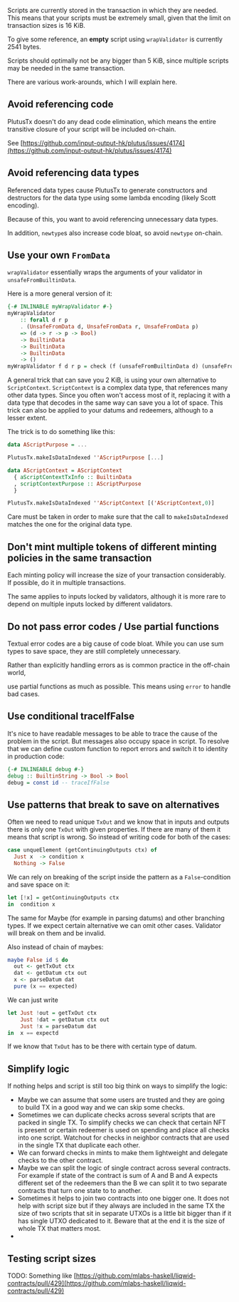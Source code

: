 Scripts are currently stored in the transaction in which they are needed. This means that your scripts must be extremely small, given that the limit on transaction sizes is 16 KiB.

To give some reference, an **empty** script using `wrapValidator` is currently 2541 bytes.

Scripts should optimally not be any bigger than 5 KiB, since multiple scripts may be needed in the same transaction.

There are various work-arounds, which I will explain here.

## Avoid referencing code

PlutusTx doesn&#39;t do any dead code elimination, which means the entire transitive closure of your script will be included on-chain.

See [https://github.com/input-output-hk/plutus/issues/4174](https://github.com/input-output-hk/plutus/issues/4174)

## Avoid referencing data types

Referenced data types cause PlutusTx to generate constructors and destructors for the data type using some lambda encoding (likely Scott encoding).

Because of this, you want to avoid referencing unnecessary data types.

In addition, `newtype`s also increase code bloat, so avoid `newtype` on-chain.

## Use your own `FromData`

`wrapValidator` essentially wraps the arguments of your validator in `unsafeFromBuiltinData`.

Here is a more general version of it:

```haskell
{-# INLINABLE myWrapValidator #-}
myWrapValidator
    :: forall d r p
    . (UnsafeFromData d, UnsafeFromData r, UnsafeFromData p)
    => (d -> r -> p -> Bool)
    -> BuiltinData
    -> BuiltinData
    -> BuiltinData
    -> ()
myWrapValidator f d r p = check (f (unsafeFromBuiltinData d) (unsafeFromBuiltinData r) (unsafeFromBuiltinData p))
```

A general trick that can save you 2 KiB, is using your own alternative to `ScriptContext`. `ScriptContext` is a complex data type, that references many other data types. Since you often won&#39;t access most of it, replacing it with a data type that decodes in the same way can save you a lot of space. This trick can also be applied to your datums and redeemers, although to a lesser extent.

The trick is to do something like this:

```haskell
data AScriptPurpose = ...

PlutusTx.makeIsDataIndexed ''AScriptPurpose [...]

data AScriptContext = AScriptContext
  { aScriptContextTxInfo :: BuiltinData
  , scriptContextPurpose :: AScriptPurpose
  }

PlutusTx.makeIsDataIndexed ''AScriptContext [('AScriptContext,0)]
```

Care must be taken in order to make sure that the call to `makeIsDataIndexed` matches the one for the original data type.

## Don&#39;t mint multiple tokens of different minting policies in the same transaction

Each minting policy will increase the size of your transaction considerably. If possible, do it in multiple transactions.

The same applies to inputs locked by validators, although it is more rare to depend on multiple inputs locked by different validators.

## Do not pass error codes / Use partial functions

Textual error codes are a big cause of code bloat. While you can use sum types to save space, they are still completely unnecessary.

Rather than explicitly handling errors as is common practice in the off-chain world,

use partial functions as much as possible. This means using `error` to handle bad cases.

## Use conditional traceIfFalse

It&#39;s nice to have readable messages to be able to trace the cause of the problem in the script. But messages also occupy space in script. To resolve that we can define custom function to report errors and switch it to identity in production code:

```haskell
{-# INLINEABLE debug #-}
debug :: BuiltinString -> Bool -> Bool
debug = const id -- traceIfFalse
```

## Use patterns that break to save on alternatives

Often we need to read unique `TxOut` and we know that in inputs and outputs there is only one `TxOut`  with given properties. If there are many of them it means that script is wrong. So instead of writing code for both of the cases:

```haskell
case unqueElement (getContinuingOutputs ctx) of
  Just x  -> condition x
  Nothing -> False
```

We can rely on breaking of the script inside the pattern as a `False`-condition and save space on it:

```haskell
let [!x] = getContinuingOutputs ctx
in  condition x
```

The same for Maybe (for example in parsing datums) and other branching types. If we expect certain alternative we can omit other cases. Validator will break on them and be invalid.

Also instead of chain of maybes:

```haskell
maybe False id $ do
  out <- getTxOut ctx
  dat <- getDatum ctx out
  x <- parseDatum dat
  pure (x == expected)
```

We can just write

```haskell
let Just !out = getTxOut ctx
    Just !dat = getDatum ctx out
    Just !x = parseDatum dat
in  x == expectd
```

If we know that `TxOut` has to be there with certain type of datum.

## Simplify logic

If nothing helps and script is still too big think on ways to simplify the logic:

-  Maybe we can assume that some users are trusted and they are going to build TX in a good way and we can skip some checks. 
- Sometimes we can duplicate checks across several scripts that are packed in single TX. To simplify checks we can check that certain NFT is present or certain redeemer is used on spending and place all checks into one script. Watchout for checks in neighbor contracts that are used in the single TX that duplicate each other.
- We can forward checks in mints to make them lightweight and delegate checks to the other contract.
- Maybe we can split the logic of single contract across several contracts. For example if state of the contract is sum of A and B and A expects different set of the redeemers than the B we can split it to two separate contracts that turn one state to to another.
- Sometimes it helps to join two contracts into one bigger one. It does not help with script size but if they always are included in the same TX the size of two scripts that sit in separate UTXOs is a little bit bigger than if it has single UTXO dedicated to it. Beware that at the end it is the size of whole TX that matters most.
- 

##   Testing script sizes

TODO: Something like [https://github.com/mlabs-haskell/liqwid-contracts/pull/429](https://github.com/mlabs-haskell/liqwid-contracts/pull/429)
